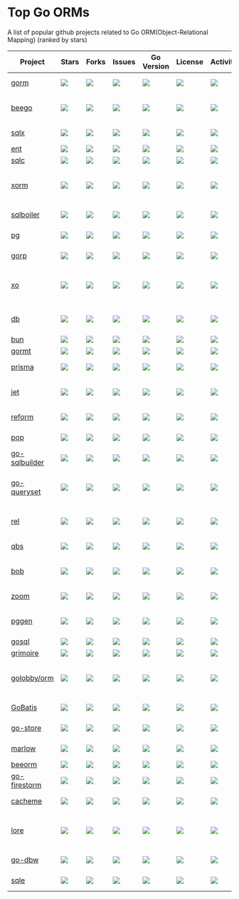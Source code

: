 # Top Go ORMs

A list of popular github projects related to Go ORM(Object-Relational Mapping) (ranked by stars)

| Project                                                  | Stars                                                               | Forks                                                               | Issues                                                               | Go Version                                                                             | License                                                               | Activity                                                                  | Description                                                                                                                              |
|----------------------------------------------------------|---------------------------------------------------------------------|---------------------------------------------------------------------|----------------------------------------------------------------------|----------------------------------------------------------------------------------------|-----------------------------------------------------------------------|---------------------------------------------------------------------------|------------------------------------------------------------------------------------------------------------------------------------------|
| [gorm](https://github.com/go-gorm/gorm)                  | ![](https://img.shields.io/github/stars/go-gorm/gorm)               | ![](https://img.shields.io/github/forks/go-gorm/gorm)               | ![](https://img.shields.io/github/issues/go-gorm/gorm)               | ![](https://img.shields.io/github/go-mod/go-version/go-gorm/gorm/master)               | ![](https://img.shields.io/github/license/go-gorm/gorm)               | ![](https://img.shields.io/github/last-commit/go-gorm/gorm)               | The fantastic ORM library for Golang, aims to be developer friendly                                                                      |
| [beego](https://github.com/beego/beego)                  | ![](https://img.shields.io/github/stars/beego/beego)                | ![](https://img.shields.io/github/forks/beego/beego)                | ![](https://img.shields.io/github/issues/beego/beego)                | ![](https://img.shields.io/github/go-mod/go-version/beego/beego/master)                | ![](https://img.shields.io/github/license/beego/beego)                | ![](https://img.shields.io/github/last-commit/beego/beego)                | beego is an open-source, high-performance web framework for the Go programming language.                                                 |
| [sqlx](https://github.com/jmoiron/sqlx)                  | ![](https://img.shields.io/github/stars/jmoiron/sqlx)               | ![](https://img.shields.io/github/forks/jmoiron/sqlx)               | ![](https://img.shields.io/github/issues/jmoiron/sqlx)               | ![](https://img.shields.io/github/go-mod/go-version/jmoiron/sqlx/master)               | ![](https://img.shields.io/github/license/jmoiron/sqlx)               | ![](https://img.shields.io/github/last-commit/jmoiron/sqlx)               | general purpose extensions to golang's database/sql                                                                                      |
| [ent](https://github.com/ent/ent)                        | ![](https://img.shields.io/github/stars/ent/ent)                    | ![](https://img.shields.io/github/forks/ent/ent)                    | ![](https://img.shields.io/github/issues/ent/ent)                    | ![](https://img.shields.io/github/go-mod/go-version/ent/ent/master)                    | ![](https://img.shields.io/github/license/ent/ent)                    | ![](https://img.shields.io/github/last-commit/ent/ent)                    | An entity framework for Go                                                                                                               |
| [sqlc](https://github.com/sqlc-dev/sqlc)                 | ![](https://img.shields.io/github/stars/sqlc-dev/sqlc)              | ![](https://img.shields.io/github/forks/sqlc-dev/sqlc)              | ![](https://img.shields.io/github/issues/sqlc-dev/sqlc)              | ![](https://img.shields.io/github/go-mod/go-version/sqlc-dev/sqlc/master)              | ![](https://img.shields.io/github/license/sqlc-dev/sqlc)              | ![](https://img.shields.io/github/last-commit/sqlc-dev/sqlc)              | Generate type-safe code from SQL                                                                                                         |
| [xorm](https://github.com/go-xorm/xorm)                  | ![](https://img.shields.io/github/stars/go-xorm/xorm)               | ![](https://img.shields.io/github/forks/go-xorm/xorm)               | ![](https://img.shields.io/github/issues/go-xorm/xorm)               | ![](https://img.shields.io/github/go-mod/go-version/go-xorm/xorm/master)               | ![](https://img.shields.io/github/license/go-xorm/xorm)               | ![](https://img.shields.io/github/last-commit/go-xorm/xorm)               | Simple and Powerful ORM for Go, support mysql,postgres,tidb,sqlite3,mssql,oracle, Moved to https://gitea.com/xorm/xorm                   |
| [sqlboiler](https://github.com/volatiletech/sqlboiler)   | ![](https://img.shields.io/github/stars/volatiletech/sqlboiler)     | ![](https://img.shields.io/github/forks/volatiletech/sqlboiler)     | ![](https://img.shields.io/github/issues/volatiletech/sqlboiler)     | ![](https://img.shields.io/github/go-mod/go-version/volatiletech/sqlboiler/master)     | ![](https://img.shields.io/github/license/volatiletech/sqlboiler)     | ![](https://img.shields.io/github/last-commit/volatiletech/sqlboiler)     | Generate a Go ORM tailored to your database schema.                                                                                      |
| [pg](https://github.com/go-pg/pg)                        | ![](https://img.shields.io/github/stars/go-pg/pg)                   | ![](https://img.shields.io/github/forks/go-pg/pg)                   | ![](https://img.shields.io/github/issues/go-pg/pg)                   | ![](https://img.shields.io/github/go-mod/go-version/go-pg/pg/master)                   | ![](https://img.shields.io/github/license/go-pg/pg)                   | ![](https://img.shields.io/github/last-commit/go-pg/pg)                   | Golang ORM with focus on PostgreSQL features and performance                                                                             |
| [gorp](https://github.com/go-gorp/gorp)                  | ![](https://img.shields.io/github/stars/go-gorp/gorp)               | ![](https://img.shields.io/github/forks/go-gorp/gorp)               | ![](https://img.shields.io/github/issues/go-gorp/gorp)               | ![](https://img.shields.io/github/go-mod/go-version/go-gorp/gorp/master)               | ![](https://img.shields.io/github/license/go-gorp/gorp)               | ![](https://img.shields.io/github/last-commit/go-gorp/gorp)               | Go Relational Persistence - an ORM-ish library for Go                                                                                    |
| [xo](https://github.com/xo/xo)                           | ![](https://img.shields.io/github/stars/xo/xo)                      | ![](https://img.shields.io/github/forks/xo/xo)                      | ![](https://img.shields.io/github/issues/xo/xo)                      | ![](https://img.shields.io/github/go-mod/go-version/xo/xo/master)                      | ![](https://img.shields.io/github/license/xo/xo)                      | ![](https://img.shields.io/github/last-commit/xo/xo)                      | Command line tool to generate idiomatic Go code for SQL databases supporting PostgreSQL, MySQL, SQLite, Oracle, and Microsoft SQL Server |
| [db](https://github.com/upper/db)                        | ![](https://img.shields.io/github/stars/upper/db)                   | ![](https://img.shields.io/github/forks/upper/db)                   | ![](https://img.shields.io/github/issues/upper/db)                   | ![](https://img.shields.io/github/go-mod/go-version/upper/db/master)                   | ![](https://img.shields.io/github/license/upper/db)                   | ![](https://img.shields.io/github/last-commit/upper/db)                   | Data access layer for PostgreSQL, CockroachDB, MySQL, SQLite and MongoDB with ORM-like features.                                         |
| [bun](https://github.com/uptrace/bun)                    | ![](https://img.shields.io/github/stars/uptrace/bun)                | ![](https://img.shields.io/github/forks/uptrace/bun)                | ![](https://img.shields.io/github/issues/uptrace/bun)                | ![](https://img.shields.io/github/go-mod/go-version/uptrace/bun/master)                | ![](https://img.shields.io/github/license/uptrace/bun)                | ![](https://img.shields.io/github/last-commit/uptrace/bun)                | SQL-first Golang ORM                                                                                                                     |
| [gormt](https://github.com/xxjwxc/gormt)                 | ![](https://img.shields.io/github/stars/xxjwxc/gormt)               | ![](https://img.shields.io/github/forks/xxjwxc/gormt)               | ![](https://img.shields.io/github/issues/xxjwxc/gormt)               | ![](https://img.shields.io/github/go-mod/go-version/xxjwxc/gormt/master)               | ![](https://img.shields.io/github/license/xxjwxc/gormt)               | ![](https://img.shields.io/github/last-commit/xxjwxc/gormt)               | database to golang struct                                                                                                                |
| [prisma](https://github.com/steebchen/prisma-client-go)  | ![](https://img.shields.io/github/stars/steebchen/prisma-client-go) | ![](https://img.shields.io/github/forks/steebchen/prisma-client-go) | ![](https://img.shields.io/github/issues/steebchen/prisma-client-go) | ![](https://img.shields.io/github/go-mod/go-version/steebchen/prisma-client-go/master) | ![](https://img.shields.io/github/license/steebchen/prisma-client-go) | ![](https://img.shields.io/github/last-commit/steebchen/prisma-client-go) | Prisma Client Go is an auto-generated and fully type-safe database client                                                                |
| [jet](https://github.com/go-jet/jet)                     | ![](https://img.shields.io/github/stars/go-jet/jet)                 | ![](https://img.shields.io/github/forks/go-jet/jet)                 | ![](https://img.shields.io/github/issues/go-jet/jet)                 | ![](https://img.shields.io/github/go-mod/go-version/go-jet/jet/master)                 | ![](https://img.shields.io/github/license/go-jet/jet)                 | ![](https://img.shields.io/github/last-commit/go-jet/jet)                 | Type safe SQL builder with code generation and automatic query result data mapping                                                       |
| [reform](https://github.com/go-reform/reform)            | ![](https://img.shields.io/github/stars/go-reform/reform)           | ![](https://img.shields.io/github/forks/go-reform/reform)           | ![](https://img.shields.io/github/issues/go-reform/reform)           | ![](https://img.shields.io/github/go-mod/go-version/go-reform/reform/master)           | ![](https://img.shields.io/github/license/go-reform/reform)           | ![](https://img.shields.io/github/last-commit/go-reform/reform)           | A better ORM for Go, based on non-empty interfaces and code generation.                                                                  |
| [pop](https://github.com/gobuffalo/pop)                  | ![](https://img.shields.io/github/stars/gobuffalo/pop)              | ![](https://img.shields.io/github/forks/gobuffalo/pop)              | ![](https://img.shields.io/github/issues/gobuffalo/pop)              | ![](https://img.shields.io/github/go-mod/go-version/gobuffalo/pop/master)              | ![](https://img.shields.io/github/license/gobuffalo/pop)              | ![](https://img.shields.io/github/last-commit/gobuffalo/pop)              | A Tasty Treat For All Your Database Needs                                                                                                |
| [go-sqlbuilder](https://github.com/huandu/go-sqlbuilder) | ![](https://img.shields.io/github/stars/huandu/go-sqlbuilder)       | ![](https://img.shields.io/github/forks/huandu/go-sqlbuilder)       | ![](https://img.shields.io/github/issues/huandu/go-sqlbuilder)       | ![](https://img.shields.io/github/go-mod/go-version/huandu/go-sqlbuilder/master)       | ![](https://img.shields.io/github/license/huandu/go-sqlbuilder)       | ![](https://img.shields.io/github/last-commit/huandu/go-sqlbuilder)       | A flexible and powerful SQL string builder library plus a zero-config ORM.                                                               |
| [go-queryset](https://github.com/jirfag/go-queryset)     | ![](https://img.shields.io/github/stars/jirfag/go-queryset)         | ![](https://img.shields.io/github/forks/jirfag/go-queryset)         | ![](https://img.shields.io/github/issues/jirfag/go-queryset)         | ![](https://img.shields.io/github/go-mod/go-version/jirfag/go-queryset/master)         | ![](https://img.shields.io/github/license/jirfag/go-queryset)         | ![](https://img.shields.io/github/last-commit/jirfag/go-queryset)         | 100% type-safe ORM for Go (Golang) with code generation and MySQL, PostgreSQL, Sqlite3, SQL Server support. GORM under the hood.         |
| [rel](https://github.com/go-rel/rel)                     | ![](https://img.shields.io/github/stars/go-rel/rel)                 | ![](https://img.shields.io/github/forks/go-rel/rel)                 | ![](https://img.shields.io/github/issues/go-rel/rel)                 | ![](https://img.shields.io/github/go-mod/go-version/go-rel/rel/master)                 | ![](https://img.shields.io/github/license/go-rel/rel)                 | ![](https://img.shields.io/github/last-commit/go-rel/rel)                 | :gem: Modern ORM for Golang - Testable, Extendable and Crafted Into a Clean and Elegant API                                              |
| [qbs](https://github.com/coocood/qbs)                    | ![](https://img.shields.io/github/stars/coocood/qbs)                | ![](https://img.shields.io/github/forks/coocood/qbs)                | ![](https://img.shields.io/github/issues/coocood/qbs)                | ![](https://img.shields.io/badge/go.mod-not%20found-orange)                            | ![](https://img.shields.io/github/license/coocood/qbs)                | ![](https://img.shields.io/github/last-commit/coocood/qbs)                | QBS stands for Query By Struct. A Go ORM.                                                                                                |
| [bob](https://github.com/stephenafamo/bob)               | ![](https://img.shields.io/github/stars/stephenafamo/bob)           | ![](https://img.shields.io/github/forks/stephenafamo/bob)           | ![](https://img.shields.io/github/issues/stephenafamo/bob)           | ![](https://img.shields.io/github/go-mod/go-version/stephenafamo/bob/master)           | ![](https://img.shields.io/github/license/stephenafamo/bob)           | ![](https://img.shields.io/github/last-commit/stephenafamo/bob)           | SQL query builder and ORM/Factory generator for Go with support for PostgreSQL, MySQL and SQLite                                         |
| [zoom](https://github.com/albrow/zoom)                   | ![](https://img.shields.io/github/stars/albrow/zoom)                | ![](https://img.shields.io/github/forks/albrow/zoom)                | ![](https://img.shields.io/github/issues/albrow/zoom)                | ![](https://img.shields.io/badge/go.mod-not%20found-orange)                            | ![](https://img.shields.io/github/license/albrow/zoom)                | ![](https://img.shields.io/github/last-commit/albrow/zoom)                | A blazing-fast datastore and querying engine for Go built on Redis.                                                                      |
| [pggen](https://github.com/jschaf/pggen)                 | ![](https://img.shields.io/github/stars/jschaf/pggen)               | ![](https://img.shields.io/github/forks/jschaf/pggen)               | ![](https://img.shields.io/github/issues/jschaf/pggen)               | ![](https://img.shields.io/github/go-mod/go-version/jschaf/pggen/master)               | ![](https://img.shields.io/github/license/jschaf/pggen)               | ![](https://img.shields.io/github/last-commit/jschaf/pggen)               | Generate type-safe Go for any Postgres query. If Postgres can run the query, pggen can generate code for it.                             |
| [gosql](https://github.com/rushteam/gosql)               | ![](https://img.shields.io/github/stars/rushteam/gosql)             | ![](https://img.shields.io/github/forks/rushteam/gosql)             | ![](https://img.shields.io/github/issues/rushteam/gosql)             | ![](https://img.shields.io/github/go-mod/go-version/rushteam/gosql/master)             | ![](https://img.shields.io/github/license/rushteam/gosql)             | ![](https://img.shields.io/github/last-commit/rushteam/gosql)             | golang orm and sql builder                                                                                                               |
| [grimoire](https://github.com/Fs02/grimoire)             | ![](https://img.shields.io/github/stars/Fs02/grimoire)              | ![](https://img.shields.io/github/forks/Fs02/grimoire)              | ![](https://img.shields.io/github/issues/Fs02/grimoire)              | ![](https://img.shields.io/github/go-mod/go-version/Fs02/grimoire/master)              | ![](https://img.shields.io/github/license/Fs02/grimoire)              | ![](https://img.shields.io/github/last-commit/Fs02/grimoire)              | Database access layer for golang                                                                                                         |
| [golobby/orm](https://github.com/golobby/orm)            | ![](https://img.shields.io/github/stars/golobby/orm)                | ![](https://img.shields.io/github/forks/golobby/orm)                | ![](https://img.shields.io/github/issues/golobby/orm)                | ![](https://img.shields.io/github/go-mod/go-version/golobby/orm/master)                | ![](https://img.shields.io/github/license/golobby/orm)                | ![](https://img.shields.io/github/last-commit/golobby/orm)                | A lightweight yet powerful, fast, customizable, type-safe object-relational mapper for the Go programming language.                      |
| [GoBatis](https://github.com/mei-rune/GoBatis)           | ![](https://img.shields.io/github/stars/mei-rune/GoBatis)           | ![](https://img.shields.io/github/forks/mei-rune/GoBatis)           | ![](https://img.shields.io/github/issues/mei-rune/GoBatis)           | ![](https://img.shields.io/github/go-mod/go-version/mei-rune/GoBatis/master)           | ![](https://img.shields.io/github/license/mei-rune/GoBatis)           | ![](https://img.shields.io/github/last-commit/mei-rune/GoBatis)           | An easy ORM tool for Golang, support MyBatis-Like XML template SQL                                                                       |
| [go-store](https://github.com/gosuri/go-store)           | ![](https://img.shields.io/github/stars/gosuri/go-store)            | ![](https://img.shields.io/github/forks/gosuri/go-store)            | ![](https://img.shields.io/github/issues/gosuri/go-store)            | ![](https://img.shields.io/badge/go.mod-not%20found-orange)                            | ![](https://img.shields.io/github/license/gosuri/go-store)            | ![](https://img.shields.io/github/last-commit/gosuri/go-store)            | A simple and fast Redis backed key-value store library for Go                                                                            |
| [marlow](https://github.com/dadleyy/marlow)              | ![](https://img.shields.io/github/stars/dadleyy/marlow)             | ![](https://img.shields.io/github/forks/dadleyy/marlow)             | ![](https://img.shields.io/github/issues/dadleyy/marlow)             | ![](https://img.shields.io/badge/go.mod-no%20version%20found-yellow)                   | ![](https://img.shields.io/github/license/dadleyy/marlow)             | ![](https://img.shields.io/github/last-commit/dadleyy/marlow)             | golang generator for type-safe sql api constructs                                                                                        |
| [beeorm](https://github.com/latolukasz/beeorm)           | ![](https://img.shields.io/github/stars/latolukasz/beeorm)          | ![](https://img.shields.io/github/forks/latolukasz/beeorm)          | ![](https://img.shields.io/github/issues/latolukasz/beeorm)          | ![](https://img.shields.io/github/go-mod/go-version/latolukasz/beeorm/master)          | ![](https://img.shields.io/github/license/latolukasz/beeorm)          | ![](https://img.shields.io/github/last-commit/latolukasz/beeorm)          | Golang ORM                                                                                                                               |
| [go-firestorm](https://github.com/jschoedt/go-firestorm) | ![](https://img.shields.io/github/stars/jschoedt/go-firestorm)      | ![](https://img.shields.io/github/forks/jschoedt/go-firestorm)      | ![](https://img.shields.io/github/issues/jschoedt/go-firestorm)      | ![](https://img.shields.io/badge/go.mod-no%20version%20found-yellow)                   | ![](https://img.shields.io/github/license/jschoedt/go-firestorm)      | ![](https://img.shields.io/github/last-commit/jschoedt/go-firestorm)      | Simple Go ORM for Google/Firebase Cloud Firestore                                                                                        |
| [cacheme](https://github.com/Yiling-J/cacheme-go)        | ![](https://img.shields.io/github/stars/Yiling-J/cacheme-go)        | ![](https://img.shields.io/github/forks/Yiling-J/cacheme-go)        | ![](https://img.shields.io/github/issues/Yiling-J/cacheme-go)        | ![](https://img.shields.io/github/go-mod/go-version/Yiling-J/cacheme-go/master)        | ![](https://img.shields.io/github/license/Yiling-J/cacheme-go)        | ![](https://img.shields.io/github/last-commit/Yiling-J/cacheme-go)        | Schema based, typed Redis caching/memoize framework for Go                                                                               |
| [lore](https://github.com/abrahambotros/lore)            | ![](https://img.shields.io/github/stars/abrahambotros/lore)         | ![](https://img.shields.io/github/forks/abrahambotros/lore)         | ![](https://img.shields.io/github/issues/abrahambotros/lore)         | ![](https://img.shields.io/badge/go.mod-not%20found-orange)                            | ![](https://img.shields.io/github/license/abrahambotros/lore)         | ![](https://img.shields.io/github/last-commit/abrahambotros/lore)         | Light Object-Relational Environment (LORE) provides a simple and lightweight pseudo-ORM/pseudo-struct-mapping environment for Go         |
| [go-dbw](https://github.com/hashicorp/go-dbw)            | ![](https://img.shields.io/github/stars/hashicorp/go-dbw)           | ![](https://img.shields.io/github/forks/hashicorp/go-dbw)           | ![](https://img.shields.io/github/issues/hashicorp/go-dbw)           | ![](https://img.shields.io/github/go-mod/go-version/hashicorp/go-dbw/master)           | ![](https://img.shields.io/github/license/hashicorp/go-dbw)           | ![](https://img.shields.io/github/last-commit/hashicorp/go-dbw)           | A simple package that encapsulates database operations.                                                                                  |
| [sqle](https://github.com/yaitoo/sqle)                   | ![](https://img.shields.io/github/stars/yaitoo/sqle)                | ![](https://img.shields.io/github/forks/yaitoo/sqle)                | ![](https://img.shields.io/github/issues/yaitoo/sqle)                | ![](https://img.shields.io/github/go-mod/go-version/yaitoo/sqle/master)                | ![](https://img.shields.io/github/license/yaitoo/sqle)                | ![](https://img.shields.io/github/last-commit/yaitoo/sqle)                | A SQL-first/ORM-like Golang SQL package.                                                                                                 |
